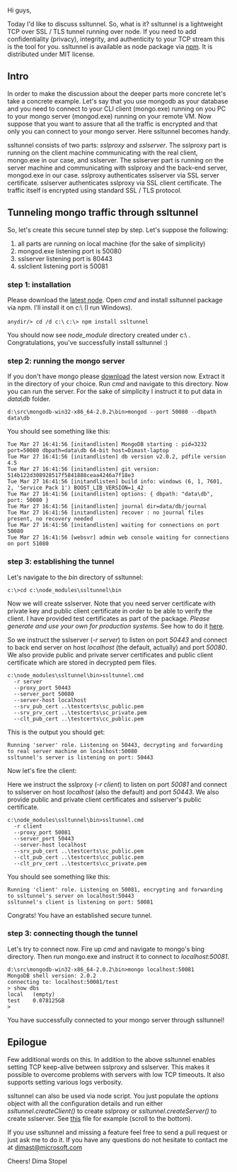 Hi guys,

Today I'd like to discuss ssltunnel. So, what is it? ssltunnel is a lightweight TCP over SSL / TLS tunnel running over node. If you need to add confidentiality (privacy), integrity, and authenticity to your TCP stream this is the tool for you. ssltunnel is available as node package via [npm](http://search.npmjs.org/#/ssltunnel). It is distributed under MIT license. 

## Intro

In order to make the discussion about the deeper parts more concrete let's take a concrete example. Let's say that you use mongodb as your database and you need to connect to your CLI client (mongo.exe) running on you PC to your mongo server (mongod.exe) running on your remote VM. Now suppose that you want to assure that all the traffic is encrypted and that only you can connect to your mongo server. Here ssltunnel becomes handy. 

ssltunnel consists of two parts: *sslproxy* and *sslserver*. The sslproxy part is running on the client machine communicating with the real client, mongo.exe in our case, and sslserver. The sslserver part is running on the server machine and communicating with sslproxy and the back-end server, mongod.exe in our case. sslproxy authenticates sslserver via SSL server certificate. sslserver authenticates sslproxy via SSL client certificate. The traffic itself is encrypted using standard SSL / TLS protocol.


## Tunneling mongo traffic through ssltunnel

So, let's create this secure tunnel step by step. Let's suppose the following:

1. all parts are running on local machine (for the sake of simplicity)
2. mongod.exe listening port is 50080
3. sslserver listening port is 80443
4. sslclient listening port is 50081


### step 1: installation

Please download the [latest node](http://nodejs.org/#download). Open *cmd* and install ssltunnel package via npm. I'll install it on c:\ (I run Windows).

`anydir/> cd /d c:\`
`c:\> npm install ssltunnel`

You should now see *node_module* directory created under c:\ . Congratulations, you've successfully install ssltunnel :)

### step 2: running the mongo server

If you don't have mongo please [download](http://www.mongodb.org/downloads) the latest version now. Extract it in the directory of your choice. Run *cmd* and navigate to this directory. Now you can run the server. For the sake of simplicity I instruct it to put data in *data\db* folder.

`d:\src\mongodb-win32-x86_64-2.0.2\bin>mongod --port 50080 --dbpath data\db`

You should see something like this:

```
Tue Mar 27 16:41:56 [initandlisten] MongoDB starting : pid=3232 port=50080 dbpath=data\db 64-bit host=Dimast-laptop
Tue Mar 27 16:41:56 [initandlisten] db version v2.0.2, pdfile version 4.5
Tue Mar 27 16:41:56 [initandlisten] git version: 514b122d308928517f5841888ceaa4246a7f18e3
Tue Mar 27 16:41:56 [initandlisten] build info: windows (6, 1, 7601, 2, 'Service Pack 1') BOOST_LIB_VERSION=1_42
Tue Mar 27 16:41:56 [initandlisten] options: { dbpath: "data\db", port: 50080 }
Tue Mar 27 16:41:56 [initandlisten] journal dir=data/db/journal
Tue Mar 27 16:41:56 [initandlisten] recover : no journal files present, no recovery needed
Tue Mar 27 16:41:56 [initandlisten] waiting for connections on port 50080
Tue Mar 27 16:41:56 [websvr] admin web console waiting for connections on port 51080
```

### step 3: establishing the tunnel

Let's navigate to the *bin* directory of ssltunnel:

`c:\>cd c:\node_modules\ssltunnel\bin`

Now we will create sslserver. Note that you need server certificate with private key and public client certificate in order to be able to verify the client. I have provided test certificates as part of the package. *Please generate and use your own for production systems*. See how to do it [here](https://github.com/anodejs/node-ssltunnel). 

So we instruct the sslserver (*-r server*) to listen on port *50443* and connect to back end server on host *localhost* (the default, actually) and port *50080*. We also provide public and private server certificates and public client certificate which are stored in decrypted pem files. 

```
c:\node_modules\ssltunnel\bin>ssltunnel.cmd 
  -r server 
  --proxy_port 50443 
  --server_port 50080 
  --server-host localhost 
  --srv_pub_cert ..\testcerts\sc_public.pem 
  --srv_prv_cert ..\testcerts\sc_private.pem 
  --clt_pub_cert ..\testcerts\cc_public.pem
```

This is the output you should get:

```
Running 'server' role. Listening on 50443, decrypting and forwarding to real server machine on localhost:50080
ssltunnel's server is listening on port: 50443
```

Now let's fire the client:

Here we instruct the sslproxy (*-r client*) to listen on port *50081* and connect to sslserver on host *localhost* (also the default) and port *50443*. We also provide public and private client certificates and sslserver's public certificate. 

```
c:\node_modules\ssltunnel\bin>ssltunnel.cmd 
  -r client 
  --proxy_port 50081 
  --server_port 50443 
  --server-host localhost 
  --srv_pub_cert ..\testcerts\sc_public.pem 
  --clt_pub_cert ..\testcerts\cc_public.pem 
  --clt_prv_cert ..\testcerts\cc_private.pem
```

You should see something like this:

```
Running 'client' role. Listening on 50081, encrypting and forwarding to ssltunnel's server on localhost:50443
ssltunnel's client is listening on port: 50081
```

Congrats! You have an established secure tunnel. 

### step 3: connecting though the tunnel

Let's try to connect now. Fire up *cmd* and navigate to mongo's bing directory. Then run mongo.exe and instruct it to connect to *localhost:50081*.

```
d:\src\mongodb-win32-x86_64-2.0.2\bin>mongo localhost:50081
MongoDB shell version: 2.0.2
connecting to: localhost:50081/test
> show dbs
local   (empty)
test    0.078125GB
>
```

You have successfully connected to your mongo server through ssltunnel!

## Epilogue

Few additional words on this. In addition to the above ssltunnel enables setting TCP keep-alive between sslproxy and sslserver. This makes it possible to overcome problems with servers with low TCP timeouts. It also supports setting various logs verbosity. 

ssltunnel can also be used via node script. You just populate the *options* object with all the configuration details and run either *ssltunnel.createClient()* to create sslproxy or *ssltunnel.createServer()* to create sslserver. See [this](https://github.com/anodejs/node-ssltunnel/blob/master/bin/run_ssltunnel.js) file for example (scroll to the bottom).


If you use ssltunnel and missing a feature feel free to send a pull request or just ask me to do it. If you have any questions do not hesitate to contact me at dimast@microsoft.com

Cheers!
Dima Stopel

